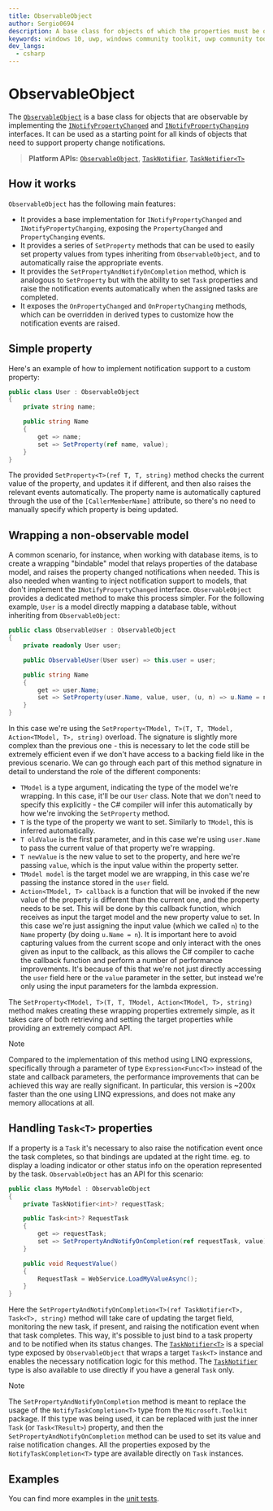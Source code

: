 ```yaml
---
title: ObservableObject
author: Sergio0694
description: A base class for objects of which the properties must be observable
keywords: windows 10, uwp, windows community toolkit, uwp community toolkit, uwp toolkit, mvvm, componentmodel, property changed, notification, binding, net core, net standard
dev_langs:
  - csharp
---
```


# ObservableObject

The [`ObservableObject`](https://docs.microsoft.com/dotnet/api/microsoft.toolkit.mvvm.componentmodel.ObservableObject) is a base class for objects that are observable by implementing the [`INotifyPropertyChanged`](https://docs.microsoft.com/dotnet/api/system.componentmodel.inotifypropertychanged) and [`INotifyPropertyChanging`](https://docs.microsoft.com/dotnet/api/system.componentmodel.inotifypropertychanging) interfaces. It can be used as a starting point for all kinds of objects that need to support property change notifications.

> **Platform APIs:** [`ObservableObject`](https://docs.microsoft.com/dotnet/api/microsoft.toolkit.mvvm.componentmodel.ObservableObject), [`TaskNotifier`](https://docs.microsoft.com/dotnet/api/microsoft.toolkit.mvvm.componentmodel.ObservableObject.TaskNotifier), [`TaskNotifier<T>`](https://docs.microsoft.com/dotnet/api/microsoft.toolkit.mvvm.componentmodel.ObservableObject.TaskNotifier-1)

## How it works

`ObservableObject` has the following main features:

- It provides a base implementation for `INotifyPropertyChanged` and `INotifyPropertyChanging`, exposing the `PropertyChanged` and `PropertyChanging` events.
- It provides a series of `SetProperty` methods that can be used to easily set property values from types inheriting from `ObservableObject`, and to automatically raise the appropriate events.
- It provides the `SetPropertyAndNotifyOnCompletion` method, which is analogous to `SetProperty` but with the ability to set `Task` properties and raise the notification events automatically when the assigned tasks are completed.
- It exposes the `OnPropertyChanged` and `OnPropertyChanging` methods, which can be overridden in derived types to customize how the notification events are raised.

## Simple property

Here's an example of how to implement notification support to a custom property:

```csharp
public class User : ObservableObject
{
    private string name;

    public string Name
    {
        get => name;
        set => SetProperty(ref name, value);
    }
}
```

The provided `SetProperty<T>(ref T, T, string)` method checks the current value of the property, and updates it if different, and then also raises the relevant events automatically. The property name is automatically captured through the use of the `[CallerMemberName]` attribute, so there's no need to manually specify which property is being updated.

## Wrapping a non-observable model

A common scenario, for instance, when working with database items, is to create a wrapping "bindable" model that relays properties of the database model, and raises the property changed notifications when needed. This is also needed when wanting to inject notification support to models, that don't implement the `INotifyPropertyChanged` interface. `ObservableObject` provides a dedicated method to make this process simpler. For the following example, `User` is a model directly mapping a database table, without inheriting from `ObservableObject`:

```csharp
public class ObservableUser : ObservableObject
{
    private readonly User user;

    public ObservableUser(User user) => this.user = user;

    public string Name
    {
        get => user.Name;
        set => SetProperty(user.Name, value, user, (u, n) => u.Name = n);
    }
}
```

In this case we're using the `SetProperty<TModel, T>(T, T, TModel, Action<TModel, T>, string)` overload. The signature is slightly more complex than the previous one - this is necessary to let the code still be extremely efficient even if we don't have access to a backing field like in the previous scenario. We can go through each part of this method signature in detail to understand the role of the different components:

- `TModel` is a type argument, indicating the type of the model we're wrapping. In this case, it'll be our `User` class. Note that we don't need to specify this explicitly - the C# compiler will infer this automatically by how we're invoking the `SetProperty` method.
- `T` is the type of the property we want to set. Similarly to `TModel`, this is inferred automatically.
- `T oldValue` is the first parameter, and in this case we're using `user.Name` to pass the current value of that property we're wrapping.
- `T newValue` is the new value to set to the property, and here we're passing `value`, which is the input value within the property setter.
- `TModel model` is the target model we are wrapping, in this case we're passing the instance stored in the `user` field.
- `Action<TModel, T> callback` is a function that will be invoked if the new value of the property is different than the current one, and the property needs to be set. This will be done by this callback function, which receives as input the target model and the new property value to set. In this case we're just assigning the input value (which we called `n`) to the `Name` property (by doing `u.Name = n`). It is important here to avoid capturing values from the current scope and only interact with the ones given as input to the callback, as this allows the C# compiler to cache the callback function and perform a number of performance improvements. It's because of this that we're not just directly accessing the `user` field here or the `value` parameter in the setter, but instead we're only using the input parameters for the lambda expression.

The `SetProperty<TModel, T>(T, T, TModel, Action<TModel, T>, string)` method makes creating these wrapping properties extremely simple, as it takes care of both retrieving and setting the target properties while providing an extremely compact API.

> [!NOTE]
> Compared to the implementation of this method using LINQ expressions, specifically through a parameter of type `Expression<Func<T>>` instead of the state and callback parameters, the performance improvements that can be achieved this way are really significant. In particular, this version is ~200x faster than the one using LINQ expressions, and does not make any memory allocations at all.

## Handling `Task<T>` properties

If a property is a `Task` it's necessary to also raise the notification event once the task completes, so that bindings are updated at the right time. eg. to display a loading indicator or other status info on the operation represented by the task. `ObservableObject` has an API for this scenario:

```csharp
public class MyModel : ObservableObject
{
    private TaskNotifier<int>? requestTask;

    public Task<int>? RequestTask
    {
        get => requestTask;
        set => SetPropertyAndNotifyOnCompletion(ref requestTask, value);
    }

    public void RequestValue()
    {
        RequestTask = WebService.LoadMyValueAsync();
    }
}
```

Here the `SetPropertyAndNotifyOnCompletion<T>(ref TaskNotifier<T>, Task<T>, string)` method will take care of updating the target field, monitoring the new task, if present, and raising the notification event when that task completes. This way, it's possible to just bind to a task property and to be notified when its status changes. The [`TaskNotifier<T>`](https://docs.microsoft.com/dotnet/api/microsoft.toolkit.mvvm.componentmodel.ObservableObject.TaskNotifier-1) is a special type exposed by `ObservableObject` that wraps a target `Task<T>` instance and enables the necessary notification logic for this method. The [`TaskNotifier`](https://docs.microsoft.com/dotnet/api/microsoft.toolkit.mvvm.componentmodel.ObservableObject.TaskNotifier) type is also available to use directly if you have a general `Task` only.

> [!NOTE]
> The `SetPropertyAndNotifyOnCompletion` method is meant to replace the usage of the `NotifyTaskCompletion<T>` type from the `Microsoft.Toolkit` package. If this type was being used, it can be replaced with just the inner `Task` (or `Task<TResult>`) property, and then the `SetPropertyAndNotifyOnCompletion` method can be used to set its value and raise notification changes. All the properties exposed by the `NotifyTaskCompletion<T>` type are available directly on `Task` instances.

## Examples

You can find more examples in the [unit tests](https://github.com/Microsoft/WindowsCommunityToolkit//blob/master/UnitTests/UnitTests.Shared/Mvvm).
